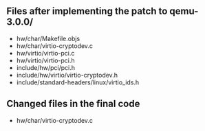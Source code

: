 ## Files after implementing the patch to qemu-3.0.0/  

* hw/char/Makefile.objs
* hw/char/virtio-cryptodev.c
* hw/virtio/virtio-pci.c
* hw/virtio/virtio-pci.h
* include/hw/pci/pci.h
* include/hw/virtio/virtio-cryptodev.h
* include/standard-headers/linux/virtio_ids.h

## Changed files in the final code

* hw/char/virtio-cryptodev.c
